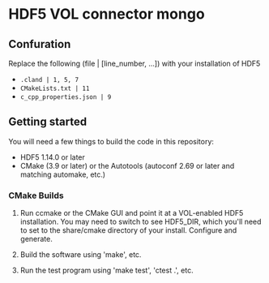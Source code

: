 # HDF5 VOL connector mongo

## Confuration

Replace the following (file | [line_number, ...]) with your installation of HDF5

- `.cland | 1, 5, 7`
- `CMakeLists.txt | 11`
- `c_cpp_properties.json | 9`

## Getting started

You will need a few things to build the code in this repository:

* HDF5 1.14.0 or later
* CMake (3.9 or later) or the Autotools (autoconf 2.69 or later and matching automake, etc.)

### CMake Builds

1) Run ccmake or the CMake GUI and point it at a VOL-enabled HDF5 installation. You may need to switch to see HDF5\_DIR, which you'll need to set to the share/cmake directory of your install. Configure and generate.

2) Build the software using 'make', etc.

3) Run the test program using 'make test', 'ctest .', etc.
